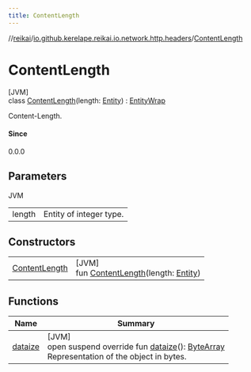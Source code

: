 ```yaml
---
title: ContentLength
---
```

//[reikai](../../../index.html)/[io.github.kerelape.reikai.io.network.http.headers](../index.html)/[ContentLength](index.html)



# ContentLength



[JVM]\
class [ContentLength](index.html)(length: [Entity](../../io.github.kerelape.reikai.core/-entity/index.html)) : [EntityWrap](../../io.github.kerelape.reikai.core/-entity-wrap/index.html)

Content-Length.



#### Since



0.0.0



## Parameters


JVM

| | |
|---|---|
| length | Entity of integer type. |



## Constructors


| | |
|---|---|
| [ContentLength](-content-length.html) | [JVM]<br>fun [ContentLength](-content-length.html)(length: [Entity](../../io.github.kerelape.reikai.core/-entity/index.html)) |


## Functions


| Name | Summary |
|---|---|
| [dataize](../../io.github.kerelape.reikai.core/-entity/dataize.html) | [JVM]<br>open suspend override fun [dataize](../../io.github.kerelape.reikai.core/-entity/dataize.html)(): [ByteArray](https://kotlinlang.org/api/latest/jvm/stdlib/kotlin/-byte-array/index.html)<br>Representation of the object in bytes. |

